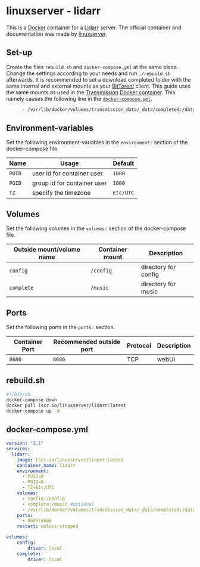 # linuxserver - lidarr

This is a [Docker](/wiki/docker.md) container for a [Lidarr](/wiki/*arr.md)
server.
The official container and documentation was made by
[linuxserver](https://hub.docker.com/r/linuxserver/lidarr).

## Set-up

Create the files `rebuild.sh` and `docker-compose.yml` at the same place.
Change the settings according to your needs and run `./rebuild.sh` afterwards.
It is recommended to set a download completed folder with the same internal and
external mounts as your [BitTorent](/wiki/bittorrent.md) client.
This guide uses the same mounts as used in the
[Transmission](/wiki/transmission.md)
[Docker container](/wiki/docker/haugene_-_transmission-openvpn.md).
This namely causes the following line in the
[`docker-compose.yml`](#docker-composeyml).

```txt
      - /var/lib/docker/volumes/transmission_data/_data/completed:/data/completed #optional
```

## Environment-variables

Set the following environment-variables in the `environment:` section of the
docker-compose file.

| Name                  | Usage                       | Default                 |
| --------------------- | --------------------------- | ----------------------- |
| `PUID`                | user id for container user  | `1000`                  |
| `PGID`                | group id for container user | `1000`                  |
| `TZ`                  | specify the timezone        | `Etc/UTC`               |

## Volumes

Set the following volumes in the `volumes:` section of the docker-compose file.

| Outside mount/volume name | Container mount   | Description                       |
| ------------------------- | ----------------- | --------------------------------- |
| `config`                  | `/config`         | directory for config              |
| `complete`                | `/music`          | directory for music               |

## Ports

Set the following ports in the `ports:` section.

| Container Port | Recommended outside port | Protocol | Description  |
| -------------- | ------------------------ | -------- | ------------ |
| `8686`         | `8686`                   | TCP      | webUI        |

## rebuild.sh

```sh
#!/bin/sh
docker-compose down
docker pull lscr.io/linuxserver/lidarr:latest
docker-compose up -d
```

## docker-compose.yml

```yml
version: "2.1"
services:
  lidarr:
    image: lscr.io/linuxserver/lidarr:latest
    container_name: lidarr
    environment:
      - PUID=0
      - PGID=0
      - TZ=Etc/UTC
    volumes:
      - config:/config
      - complete:/music #optional
      - /var/lib/docker/volumes/transmission_data/_data/completed:/data/completed #optional
    ports:
      - 8686:8686
    restart: unless-stopped

volumes:
    config:
        driver: local
    complete:
        driver: local
```
